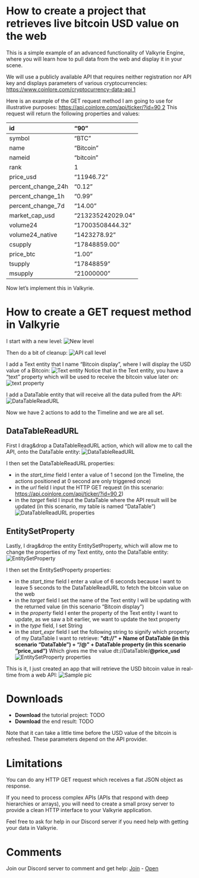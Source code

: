 # How to create a project that retrieves live bitcoin USD value on the web

This is a simple example of an advanced functionality of Valkyrie Engine, where you will learn how to pull data from the web and display it in your scene.

We will use a publicly available API that requires neither registration nor API key and displays parameters of various cryptocurrencies: [https://www.coinlore.com/cryptocurrency-data-api 1](https://www.coinlore.com/cryptocurrency-data-api)

Here is an example of the GET request method I am going to use for illustrative purposes: [https://api.coinlore.com/api/ticker/?id=90 2](https://api.coinlore.com/api/ticker/?id=90)
This request will return the following properties and values:

| id                 | “90”              |
| :----------------- | :---------------- |
| symbol             | “BTC”             |
| name               | “Bitcoin”         |
| nameid             | “bitcoin”         |
| rank               | 1                 |
| price_usd          | “11946.72”        |
| percent_change_24h | “0.12”            |
| percent_change_1h  | “0.99”            |
| percent_change_7d  | “14.00”           |
| market_cap_usd     | “213235242029.04” |
| volume24           | “17003508444.32”  |
| volume24_native    | “1423278.92”      |
| csupply            | “17848859.00”     |
| price_btc          | “1.00”            |
| tsupply            | “17848859”        |
| msupply            | “21000000”        |

Now let’s implement this in Valkyrie.

# How to create a GET request method in Valkyrie

I start with a new level:
![New level](https://aws1.discourse-cdn.com/standard11/uploads/talansoft/optimized/1X/ba78622bf54de4a37fcd01c21adda72899bb83a7_2_690x266.png)

Then do a bit of cleanup:
![API call level](https://aws1.discourse-cdn.com/standard11/uploads/talansoft/original/1X/18614d30bc9468fe580b4079ad9983f923ad158a.png)

I add a Text entity that I name “Bitcoin display”, where I will display the USD value of a Bitcoin:
![Text entity](https://aws1.discourse-cdn.com/standard11/uploads/talansoft/original/1X/c57bf4d54163b0ba58a0c23f37f97d0c2d0e6443.png)
Notice that in the Text entity, you have a “text” property which will be used to receive the bitcoin value later on:
![text property](https://aws1.discourse-cdn.com/standard11/uploads/talansoft/original/1X/042ab0e0e44b99083ad3715c6b389e5c60f77c52.png)

I add a DataTable entity that will receive all the data pulled from the API:
![DataTableReadURL](https://aws1.discourse-cdn.com/standard11/uploads/talansoft/original/1X/1cc38200c58d3d4cb9a10873c77c3f2344d2ff85.png)

Now we have 2 actions to add to the Timeline and we are all set.

## DataTableReadURL

First I drag&drop a DataTableReadURL action, which will allow me to call the API, onto the DataTable entity:
![DataTableReadURL](https://aws1.discourse-cdn.com/standard11/uploads/talansoft/optimized/1X/94552abf54b5e0ab1eb022b6ed101ea4cce82e2a_2_482x158.png)

I then set the DataTableReadURL properties:
- in the *start_time* field I enter a value of 1 second (on the Timeline, the actions positioned at 0 second are only triggered once)
- in the *url* field I input the HTTP GET request (in this scenario: [https://api.coinlore.com/api/ticker/?id=90 2](https://api.coinlore.com/api/ticker/?id=90))
- in the *target* field I input the DataTable where the API result will be updated (in this scenario, my table is named “DataTable”)
  ![DataTableReadURL properties](https://aws1.discourse-cdn.com/standard11/uploads/talansoft/original/1X/cbe32275c83ce22eec96c1f5ee316b92a82d059e.png)

## EntitySetProperty
Lastly, I drag&drop the entity EntitySetProperty, which will allow me to change the properties of my Text entity, onto the DataTable entity:
![EntitySetProperty](https://aws1.discourse-cdn.com/standard11/uploads/talansoft/original/1X/21fcddebb85f5fdd25844672f23161c3a2c8f486.png)

I then set the EntitySetProperty properties:
- in the *start_time* field I enter a value of 6 seconds because I want to leave 5 seconds to the DataTableReadURL to fetch the bitcoin value on the web
- in the *target* field I set the name of the Text entity I will be updating with the returned value (in this scenario “Bitcoin display”)
- in the *property* field I enter the property of the Text entity I want to update, as we saw a bit earlier, we want to update the text property
- in the *type* field, I set String
- in the *start_expr* field I set the following string to signify which property of my DataTable I want to retrieve:
  **"dt://" + Name of DataTable (in this scenario “DataTable”) + “/@” + DataTable property (in this scenario “price_usd”)**
  Which gives me the value dt://DataTable/**@price_usd**
  ![EntitySetProperty properties](https://aws1.discourse-cdn.com/standard11/uploads/talansoft/original/1X/6f84ddf6b0875e76a292582f7fdbe95010ff0b6e.png)

This is it, I just created an app that will retrieve the USD bitcoin value in real-time from a web API:
![Sample pic](https://aws1.discourse-cdn.com/standard11/uploads/talansoft/optimized/1X/9bbcced4e12017d6efa8c090ae1b588d1c1ab37e_2_690x201.png)

# Downloads
- **Download** the tutorial project: TODO
- **Download** the end result: TODO

Note that it can take a little time before the USD value of the bitcoin is refreshed. These parameters depend on the API provider.

# Limitations

You can do any HTTP GET request which receives a flat JSON object as response.

If you need to process complex APIs (APIs that respond with deep hierarchies or arrays), you will need to create a small proxy server to provide a clean HTTP interface to your Valkyrie application.

Feel free to ask for help in our Discord server if you need help with getting your data in Valkyrie.

<a name="comments"></a>
# Comments
Join our Discord server to comment and get help: <a href="https://discord.gg/ZuBJtpN4Ce">Join</a> - <a class='btn btn-success' href='https://discord.com/channels/739876867854827582' target='_blank'>Open</a>

